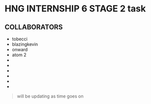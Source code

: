 # HNG INTERNSHIP 6 STAGE 2 task

## COLLABORATORS

* tobecci
* blazingkevin
* onward
* atom 2
* 
*
*
*
*
*

> will be updating as time goes on